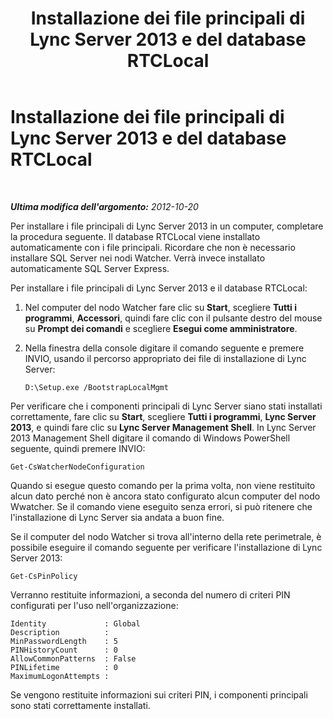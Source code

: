 ﻿---
title: Installazione dei file principali di Lync Server 2013 e del database RTCLocal
TOCTitle: Installazione dei file principali di Lync Server 2013 e del database RTCLocal
ms:assetid: 206f0c1d-40f7-45b6-aa62-88aaef6cf7f6
ms:mtpsurl: https://technet.microsoft.com/it-it/library/JJ204734(v=OCS.15)
ms:contentKeyID: 49299903
ms.date: 08/24/2015
mtps_version: v=OCS.15
ms.translationtype: HT
---

# Installazione dei file principali di Lync Server 2013 e del database RTCLocal

 

_**Ultima modifica dell'argomento:** 2012-10-20_

Per installare i file principali di Lync Server 2013 in un computer, completare la procedura seguente. Il database RTCLocal viene installato automaticamente con i file principali. Ricordare che non è necessario installare SQL Server nei nodi Watcher. Verrà invece installato automaticamente SQL Server Express.

Per installare i file principali di Lync Server 2013 e il database RTCLocal:

1.  Nel computer del nodo Watcher fare clic su **Start**, scegliere **Tutti i programmi**, **Accessori**, quindi fare clic con il pulsante destro del mouse su **Prompt dei comandi** e scegliere **Esegui come amministratore**.

2.  Nella finestra della console digitare il comando seguente e premere INVIO, usando il percorso appropriato dei file di installazione di Lync Server:
    
        D:\Setup.exe /BootstrapLocalMgmt

Per verificare che i componenti principali di Lync Server siano stati installati correttamente, fare clic su **Start**, scegliere **Tutti i programmi**, **Lync Server 2013**, e quindi fare clic su **Lync Server Management Shell**. In Lync Server 2013 Management Shell digitare il comando di Windows PowerShell seguente, quindi premere INVIO:

    Get-CsWatcherNodeConfiguration

Quando si esegue questo comando per la prima volta, non viene restituito alcun dato perché non è ancora stato configurato alcun computer del nodo Wwatcher. Se il comando viene eseguito senza errori, si può ritenere che l'installazione di Lync Server sia andata a buon fine.

Se il computer del nodo Watcher si trova all'interno della rete perimetrale, è possibile eseguire il comando seguente per verificare l'installazione di Lync Server 2013:

    Get-CsPinPolicy

Verranno restituite informazioni, a seconda del numero di criteri PIN configurati per l'uso nell'organizzazione:

    Identity             : Global
    Description          :
    MinPasswordLength    : 5
    PINHistoryCount      : 0
    AllowCommonPatterns  : False
    PINLifetime          : 0
    MaximumLogonAttempts :

Se vengono restituite informazioni sui criteri PIN, i componenti principali sono stati correttamente installati.

